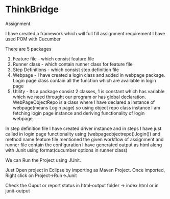 # ThinkBridge
Assignment

I have created a framework which will full fill assignment requirement 
I have used POM with Cucumber 

There are 5 packages 
1) Feature file - which consist feature file
2) Runner class - which contain runner class for feature file
3) Step Definitions - which consist step definition file
4) Webpage - I have created a login class and added in webpage package. Login page class contain all the function which are available in login page
5) Utility - Its a package consist 2 classes, 1 is constant which has variable which we need throught our program or has global declaration.
             WebPageObjectRepo is a class where I have declared a instance of webpage(means Login page) so using object repo class instance I am fetching login page instance 
             and deriving functionality of login webpage.
             
 In step definition file I have created driver instance and in steps I have just called in login page functionality using (webpageobjectrepo().login()) and method name
 feature file mentioned the given workflow of assignment
 and runner file contain the configuration
 I have generated output as html along with Junit using format(cucumber options in runner class)
 
 We can Run the Project using JUnit.
 
 Just Open project in Eclipse by importing as Maven Project. 
 Once imported, Right click on Project->Run->Junit
 
 Check the Ouput or report status in html-output folder -> index.html
 or in junit-output 
 
 
